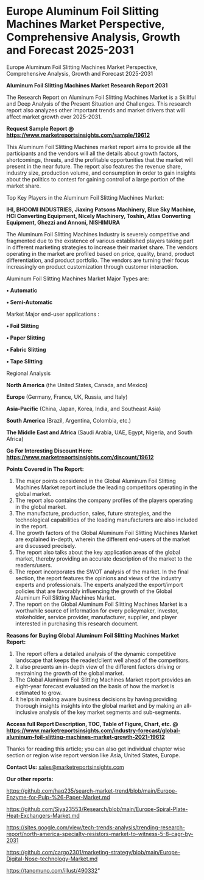 # Europe Aluminum Foil Slitting Machines Market Perspective, Comprehensive Analysis, Growth and Forecast 2025-2031
Europe Aluminum Foil Slitting Machines Market Perspective, Comprehensive Analysis, Growth and Forecast 2025-2031

<strong>Aluminum Foil Slitting Machines Market Research Report 2031</strong>

The Research Report on Aluminum Foil Slitting Machines Market is a Skillful and Deep Analysis of the Present Situation and Challenges. This research report also analyzes other important trends and market drivers that will affect market growth over 2025-2031.

<strong>Request Sample Report @ <a href=https://www.marketreportsinsights.com/sample/19612>https://www.marketreportsinsights.com/sample/19612</a></strong>

This Aluminum Foil Slitting Machines market report aims to provide all the participants and the vendors will all the details about growth factors, shortcomings, threats, and the profitable opportunities that the market will present in the near future. The report also features the revenue share, industry size, production volume, and consumption in order to gain insights about the politics to contest for gaining control of a large portion of the market share.

Top Key Players in the Aluminum Foil Slitting Machines Market:

<strong>IHI, BHOOMI INDUSTRIES, Jiaxing Patsons Machinery, Blue Sky Machine, HCI Converting Equipment, Nicely Machinery, Toshin, Atlas Converting Equipment, Ghezzi and Annoni, NISHIMURA</strong>

The Aluminum Foil Slitting Machines Industry is severely competitive and fragmented due to the existence of various established players taking part in different marketing strategies to increase their market share. The vendors operating in the market are profiled based on price, quality, brand, product differentiation, and product portfolio. The vendors are turning their focus increasingly on product customization through customer interaction.

Aluminum Foil Slitting Machines Market Major Types are:

<strong>• Automatic

• Semi-Automatic</strong>

Market Major end-user applications :

<strong>• Foil Slitting

• Paper Slitting

• Fabric Slitting

• Tape Slitting</strong>

Regional Analysis

</u><strong><b>North America</b></strong> (the United States, Canada, and Mexico)

<strong><b>Europe </b></strong>(Germany, France, UK, Russia, and Italy)

<strong><b>Asia-Pacific</b></strong> (China, Japan, Korea, India, and Southeast Asia)

<strong><b>South America</b></strong> (Brazil, Argentina, Colombia, etc.)

<strong><b>The Middle East and Africa</b></strong> (Saudi Arabia, UAE, Egypt, Nigeria, and South Africa)

<strong>Go For Interesting Discount Here: <a href=https://www.marketreportsinsights.com/discount/19612>https://www.marketreportsinsights.com/discount/19612</a></strong>

<strong>Points Covered in The Report:</strong>
<ol>
  <li>The major points considered in the Global Aluminum Foil Slitting Machines Market report include the leading competitors operating in the global market.</li>
  <li>The report also contains the company profiles of the players operating in the global market.</li>
  <li>The manufacture, production, sales, future strategies, and the technological capabilities of the leading manufacturers are also included in the report.</li>
  <li>The growth factors of the Global Aluminum Foil Slitting Machines Market are explained in-depth, wherein the different end-users of the market are discussed precisely.</li>
  <li>The report also talks about the key application areas of the global market, thereby providing an accurate description of the market to the readers/users.</li>
  <li>The report incorporates the SWOT analysis of the market. In the final section, the report features the opinions and views of the industry experts and professionals. The experts analyzed the export/import policies that are favorably influencing the growth of the Global Aluminum Foil Slitting Machines Market.</li>
  <li>The report on the Global Aluminum Foil Slitting Machines Market is a worthwhile source of information for every policymaker, investor, stakeholder, service provider, manufacturer, supplier, and player interested in purchasing this research document.</li>
</ol>
<strong>Reasons for Buying Global Aluminum Foil Slitting Machines Market Report:</strong>

<ol>
  <li>The report offers a detailed analysis of the dynamic competitive landscape that keeps the reader/client well ahead of the competitors.</li>
  <li>It also presents an in-depth view of the different factors driving or restraining the growth of the global market.</li>
  <li>The Global Aluminum Foil Slitting Machines Market report provides an eight-year forecast evaluated on the basis of how the market is estimated to grow.</li>
  <li>It helps in making aware business decisions by having providing thorough insights insights into the global market and by making an all-inclusive analysis of the key market segments and sub-segments.</li>
</ol>
<strong>Access full Report Description, TOC, Table of Figure, Chart, etc. @ <a href=https://www.marketreportsinsights.com/industry-forecast/global-aluminum-foil-slitting-machines-market-growth-2021-19612>https://www.marketreportsinsights.com/industry-forecast/global-aluminum-foil-slitting-machines-market-growth-2021-19612</a></strong>


Thanks for reading this article; you can also get individual chapter wise section or region wise report version like Asia, United States, Europe.

<strong>Contact Us:</strong>
sales@marketreportsinsights.com

<strong>Our other reports:</strong>

<a href=https://github.com/haq235/search-market-trend/blob/main/Europe-Enzyme-for-Pulp-%26-Paper-Market.md>https://github.com/haq235/search-market-trend/blob/main/Europe-Enzyme-for-Pulp-%26-Paper-Market.md</a>

<a href=https://github.com/Siya23553/Research/blob/main/Europe-Spiral-Plate-Heat-Exchangers-Market.md>https://github.com/Siya23553/Research/blob/main/Europe-Spiral-Plate-Heat-Exchangers-Market.md</a>

<a href=https://sites.google.com/view/tech-trends-analysis/trending-research-report/north-america-specialty-resistors-market-to-witness-5-8-cagr-by-2031>https://sites.google.com/view/tech-trends-analysis/trending-research-report/north-america-specialty-resistors-market-to-witness-5-8-cagr-by-2031</a>

<a href=https://github.com/cargo2301/marketing-strategy/blob/main/Europe-Digital-Nose-technology-Market.md>https://github.com/cargo2301/marketing-strategy/blob/main/Europe-Digital-Nose-technology-Market.md</a>

<a href=https://tanomuno.com/illust/490332>https://tanomuno.com/illust/490332</a>"
